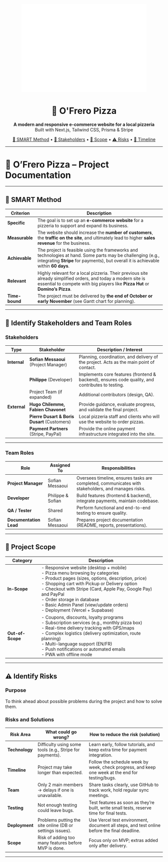<p align="center">
  <img src="ofrero-pizza-logo.png" alt="O'Frero Pizza Logo" width="400" />
</p>

<h1 align="center">🍕 O'Frero Pizza</h1>

<p align="center">
  <b>A modern and responsive e-commerce website for a local pizzeria</b><br>
  Built with Next.js, Tailwind CSS, Prisma & Stripe
</p>

<p align="center">
  <a href="#-smart-method">🎯 SMART Method</a> •
  <a href="#-identify-stakeholders-and-team-roles">👥 Stakeholders</a> •
  <a href="#-project-scope">📌 Scope</a> •
  <a href="#-identify-risks">⚠️ Risks</a> •
  <a href="#-project-timeline">📅 Timeline</a>
</p>

---



# 🍕 O’Frero Pizza – Project Documentation

---

## 🎯 SMART Method

| **Criterion** | **Description** |
|---------------|-----------------|
| **Specific**  | The goal is to set up an **e-commerce website** for a pizzeria to support and expand its business. |
| **Measurable** | The website should increase the **number of customers**, the **traffic on the site**, and ultimately lead to higher **sales revenue** for the business. |
| **Achievable** | The project is feasible using the frameworks and technologies at hand. Some parts may be challenging (e.g., integrating **Stripe** for payments), but overall it is achievable within **60 days**. |
| **Relevant**   | Highly relevant for a local pizzeria. Their previous site already simplified orders, and today a modern site is essential to compete with big players like **Pizza Hut** or **Domino’s Pizza**. |
| **Time-bound** | The project must be delivered by **the end of October or early November** (see Gantt chart for planning). |

---

## 👥 Identify Stakeholders and Team Roles

### Stakeholders

| **Type**       | **Stakeholder**                     | **Description / Interest** |
|----------------|-------------------------------------|----------------------------|
| **Internal**   | **Sofian Messaoui** (Project Manager) | Planning, coordination, and delivery of the project. Acts as the main point of contact. |
|                | **Philippe** (Developer)            | Implements core features (frontend & backend), ensures code quality, and contributes to testing. |
|                | Project Team (if expanded)          | Additional contributors (design, QA). |
| **External**   | **Hugo Chilemme, Fabien Chavonet**  | Provide guidance, evaluate progress, and validate the final project. |
|                | **Pierre Dusart & Boris Dusart** (Customers) | Local pizzeria staff and clients who will use the website to order pizzas. |
|                | **Payment Partners** (Stripe, PayPal) | Provide the online payment infrastructure integrated into the site. |

---

### Team Roles

| **Role**            | **Assigned To**      | **Responsibilities** |
|----------------------|----------------------|-----------------------|
| **Project Manager**  | Sofian Messaoui      | Oversees timeline, ensures tasks are completed, communicates with stakeholders, and manages risks. |
| **Developer**        | Philippe & Sofian    | Build features (frontend & backend), integrate payments, maintain codebase. |
| **QA / Tester**      | Shared               | Perform functional and end-to-end testing to ensure quality. |
| **Documentation Lead** | Sofian Messaoui    | Prepares project documentation (README, reports, presentations). |

---

## 📌 Project Scope

| **Category**   | **Description** |
|----------------|-----------------|
| **In-Scope**   | - Responsive website (desktop + mobile)<br>- Pizza menu browsing by categories<br>- Product pages (sizes, options, description, price)<br>- Shopping cart with Pickup or Delivery option<br>- Checkout with Stripe (Card, Apple Pay, Google Pay) and PayPal<br>- Order storage in database<br>- Basic Admin Panel (view/update orders)<br>- Deployment (Vercel + Supabase) |
| **Out-of-Scope** | - Coupons, discounts, loyalty programs<br>- Subscription services (e.g., monthly pizza box)<br>- Real-time delivery tracking with GPS/maps<br>- Complex logistics (delivery optimization, route planning)<br>- Multi-language support (EN/FR)<br>- Push notifications or automated emails<br>- PWA with offline mode |

---

## ⚠️ Identify Risks

### Purpose
To think ahead about possible problems during the project and how to solve them.

### Risks and Solutions

| **Risk Area**  | **What could go wrong?** | **How to reduce the risk (solution)** |
|----------------|--------------------------|---------------------------------------|
| **Technology** | Difficulty using some tools (e.g., Stripe for payments). | Learn early, follow tutorials, and keep extra time for payment integration. |
| **Timeline**   | Project may take longer than expected. | Follow the schedule week by week, check progress, and keep one week at the end for testing/bugs. |
| **Team**       | Only 2 main members → delays if one is unavailable. | Share tasks clearly, use GitHub to track work, hold regular sync meetings. |
| **Testing**    | Not enough testing could leave bugs. | Test features as soon as they’re built, write small tests, reserve time for final tests. |
| **Deployment** | Problems putting the site online (DB or settings issues). | Use Vercel test environment, document all steps, and test online before the final deadline. |
| **Scope**      | Risk of adding too many features before MVP is done. | Focus only on MVP; extras added only after delivery. |

---